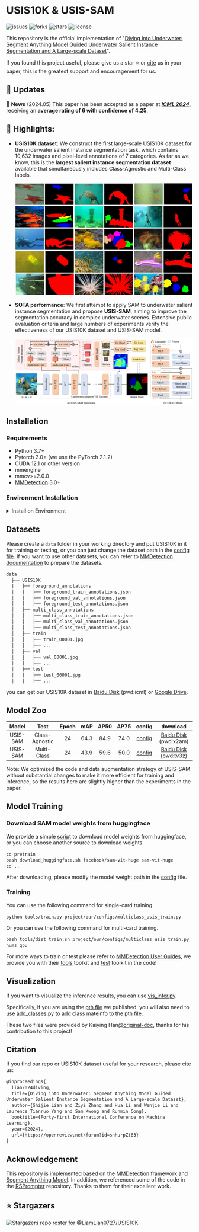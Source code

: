# USIS10K & USIS-SAM
![issues](https://img.shields.io/github/issues/LiamLian0727/USIS10K)
![forks](https://img.shields.io/github/forks/LiamLian0727/USIS10K?style=flat&color=orange)
![stars](https://img.shields.io/github/stars/LiamLian0727/USIS10K?style=flat&color=red)
![license](https://img.shields.io/github/license/LiamLian0727/USIS10K)

This repository is the official implementation of "[Diving into Underwater: Segment Anything Model Guided Underwater Salient Instance Segmentation and A Large-scale Dataset](https://openreview.net/pdf?id=snhurpZt63)".

If you found this project useful, please give us a star ⭐️ or [cite](#citation) us in your paper, this is the greatest support and encouragement for us.

## :speech_balloon: Updates
🚩 **News** (2024.05) This paper has been accepted as a paper at [**_ICML 2024_**](https://openreview.net/forum?id=snhurpZt63), receiving an **average rating of 6 with confidence of 4.25**.

## :rocket: Highlights:
- **USIS10K dataset**: We construct the first large-scale USIS10K dataset for the underwater salient instance segmentation task, which contains 10,632 images and pixel-level annotations of 7 categories. As far as we know, this is the **largest salient instance segmentation dataset** available that simultaneously includes Class-Agnostic and Multi-Class labels.
  
  ![dataset img](figs/dataset_show.png)
- **SOTA performance**: We first attempt to apply SAM to underwater salient instance segmentation and propose **USIS-SAM**, aiming to improve the segmentation accuracy in complex underwater scenes. Extensive public evaluation criteria and large numbers of experiments verify the effectiveness of our USIS10K dataset and USIS-SAM model.
 
  ![framework_img](figs/framework.png)

## Installation

### Requirements
* Python 3.7+
* Pytorch 2.0+ (we use the PyTorch 2.1.2)
* CUDA 12.1 or other version
* mmengine
* mmcv>=2.0.0
* [MMDetection](https://mmdetection.readthedocs.io/en/latest/get_started.html) 3.0+

### Environment Installation
<details>
<summary>Install on Environment</summary> <br/> 

**Step 0**: Download and install [Miniconda](https://docs.conda.io/projects/miniconda/en/latest/index.html) from the official website.

**Step 1**: Create a conda environment and activate it.

```shell
conda create -n usis python=3.9 -y
conda activate usis
```

**Step 2**: Install [PyTorch](https://pytorch.org/get-started/previous-versions/#v212). If you have experience with PyTorch and have already installed it, you can skip to the next section. 

**Step 3**: Install MMEngine, MMCV, and MMDetection using MIM.

```shell
pip install -U openmim
mim install mmengine
mim install "mmcv>=2.0.0"
mim install mmdet
```

**Step 4**: Install other dependencies from requirements.txt
```shell
pip install -r requirements.txt
```

</details>

## Datasets

Please create a `data` folder in your working directory and put USIS10K in it for training or testing, or you can just change the dataset path in the [config file](project/our/configs). If you want to use other datasets, you can refer to [MMDetection documentation](https://mmdetection.readthedocs.io/en/latest/user_guides/dataset_prepare.html) to prepare the datasets.

    data
      ├── USIS10K
      |   ├── foreground_annotations
      │   │   ├── foreground_train_annotations.json
      │   │   ├── foreground_val_annotations.json
      │   │   ├── foreground_test_annotations.json
      │   ├── multi_class_annotations
      │   │   ├── multi_class_train_annotations.json
      │   │   ├── multi_class_val_annotations.json
      │   │   ├── multi_class_test_annotations.json
      │   ├── train
      │   │   ├── train_00001.jpg
      │   │   ├── ...
      │   ├── val
      │   │   ├── val_00001.jpg
      │   │   ├── ...
      │   ├── test
      │   │   ├── test_00001.jpg
      │   │   ├── ...

you can get our USIS10K dataset in [Baidu Disk](https://pan.baidu.com/s/1dsyRvGADZD43MwrNHlNIdw?pwd=icml) (pwd:icml) or [Google Drive](https://drive.google.com/file/d/1LdjLPaieWA4m8vLV6hEeMvt5wHnLg9gV/view?usp=sharing).

## Model Zoo
|Model|Test|Epoch    | mAP        | AP50      |AP75      |   config |   download |
|:---:|:--:|:-------:|:----------:|:---------:|:--------:|:--------:|:----------:|
|USIS-SAM|Class-Agnostic|24|64.3|84.9|74.0|[config](project/our/configs/foreground_usis_train.py)|[Baidu Disk](https://pan.baidu.com/s/1SbNQxnNIq8Sv3dyUsWMYGw?pwd=x2am) (pwd:x2am)|
|USIS-SAM|Multi-Class|24|43.9|59.6|50.0|[config](project/our/configs/multiclass_usis_train.py)|[Baidu Disk](https://pan.baidu.com/s/17kMQQx_DmVLGjEBVtZfUgg?pwd=tv3z) (pwd:tv3z)|

Note: We optimized the code and data augmentation strategy of USIS-SAM without substantial changes to make it more efficient for training and inference, so the results here are slightly higher than the experiments in the paper.

## Model Training

### Download SAM model weights from huggingface

We provide a simple [script](pretrain/download_huggingface.sh) to download model weights from huggingface, or you can choose another source to download weights.

```shell
cd pretrain
bash download_huggingface.sh facebook/sam-vit-huge sam-vit-huge
cd ..
```

After downloading, please modify the model weight path in the [config](project/our/configs/anchor_net.py#L57) file.

### Training

You can use the following command for single-card training.

```shell
python tools/train.py project/our/configs/multiclass_usis_train.py
```

Or you can use the following command for multi-card training.

```shell
bash tools/dist_train.sh project/our/configs/multiclass_usis_train.py nums_gpu
```

For more ways to train or test please refer to [MMDetection User Guides](https://mmdetection.readthedocs.io/en/latest/user_guides/index.html#useful-tools), we provide you with their [tools](tools/) toolkit and [test](tests/) toolkit in the code!

## Visualization

If you want to visualize the inference results, you can use [vis_infer.py](vis_infer.py).

Specifically, if you are using the [pth file](https://pan.baidu.com/s/17kMQQx_DmVLGjEBVtZfUgg?pwd=tv3z) we published, you will also need to use [add_classes.py](add_classes.py) to add class mateinfo to the pth file.

These two files were provided by Kaiying Han[@original-doc](https://github.com/original-doc), thanks for his contribution to this project!

## Citation
If you find our repo or USIS10K dataset useful for your research, please cite us:
```
@inproceedings{
  lian2024diving,
  title={Diving into Underwater: Segment Anything Model Guided Underwater Salient Instance Segmentation and A Large-scale Dataset},
  author={Shijie Lian and Ziyi Zhang and Hua Li and Wenjie Li and Laurence Tianruo Yang and Sam Kwong and Runmin Cong},
  booktitle={Forty-first International Conference on Machine Learning},
  year={2024},
  url={https://openreview.net/forum?id=snhurpZt63}
}
```

## Acknowledgement
This repository is implemented based on the [MMDetection](https://github.com/open-mmlab/mmdetection) framework and [Segment Anything Model](https://huggingface.co/facebook/sam-vit-huge). In addition, we referenced some of the code in the [RSPrompter](https://github.com/KyanChen/RSPrompter/tree/lightning) repository. Thanks to them for their excellent work.

## ⭐ Stargazers
[![Stargazers repo roster for @LiamLian0727/USIS10K](https://reporoster.com/stars/LiamLian0727/USIS10K)](https://github.com/LiamLian0727/USIS10K/stargazers)




